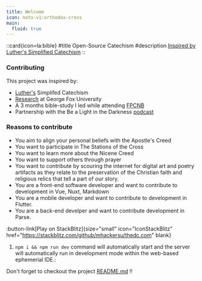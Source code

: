 ```yaml
---
title: Welcome
icon: noto-v1:orthodox-cross
main:
  fluid: true
---
```


::card{icon=la:bible}
#title
Open-Source Catechism
#description
[Inspired by Luther's Simplified Catechism](/20.contribute/getting-started)
::

### Contributing

This project was inspired by:
- [Luther's](https://catechism.cph.org) Simplifed Catechism
- [Research](https://digitalcommons.georgefox.edu/dmin/258/) at George Fox University
- A 3 months bible-study I led while attending [FPCNB](https://firstprotestant.com)
- Partnership with the Be a Light in the Darkness [podcast](https://podcasts.apple.com/us/podcast/be-a-light-in-the-darkness-podcast/id1725304827)

### Reasons to contribute

- You aim to align your personal beliefs with the Apostle's Creed
- You want to participate in The Stations of the Cross
- You want to learn more about the Nicene Creed
- You want to support others through prayer
- You want to contribute by scouring the internet for digital art and poetry artifacts as they relate to the preservation of the Christian faith and religious relics that tell a part of our story.
- You are a front-end software developer and want to contribute to development in Vue, Nuxt, Markdown
- You are a mobile developer and want to contribute to development in Flutter.
- You are a back-end develper and want to contribute development in Parse.

:button-link[Play on StackBlitz]{size="small" icon="IconStackBlitz" href="https://stackblitz.com/github/mhackersu/thedc.com" blank}

1. `npm i && npm run dev` command will automatically start and the server will automatically run in development mode within the web-based ephemerial IDE.:

Don't forget to checkout the project [README.md](https://github.com/mhackersu/thedc.com/blob/main/README.md) !!
